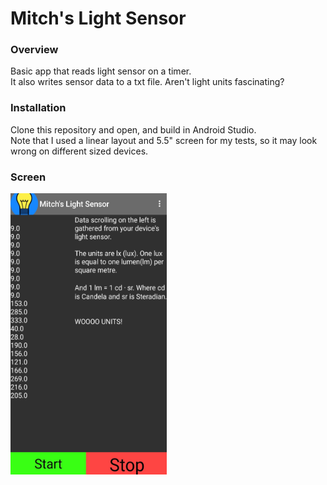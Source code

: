 # Mitch's Light Sensor

### Overview
Basic app that reads light sensor on a timer.  
It also writes sensor data to a txt file.
Aren't light units fascinating?  
  
### Installation
Clone this repository and open, and build in Android Studio.  
Note that I used a linear layout and 5.5" screen for my tests, so it may look wrong on different sized devices.


### Screen
<img src="https://github.com/mitchfen/Android_Light_Sensing_App/blob/master/screenshots/screen3.jpg" width = 250 height = 450>
